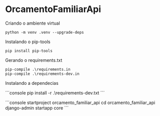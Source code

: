 # OrcamentoFamiliarApi

Criando o ambiente virtual

```console
python -m venv .venv --upgrade-deps
```

Instalando o pip-tools

```console
pip install pip-tools
```

Gerando o requirements.txt

```console
pip-compile .\requirements.in
pip-compile .\requirements-dev.in
```

Instalando a dependecias

´´´console
pip install -r .\requirements-dev.txt
´´´

´´´console
startproject orcamento_familiar_api
cd orcamento_familiar_api
django-admin startapp core
`´´
